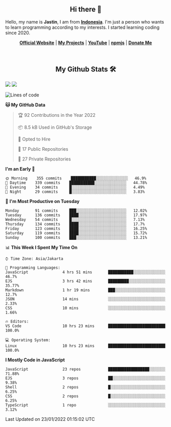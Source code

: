 <h2 align="center">Hi there 👋</h2>
Hello, my name is <strong>Jastin</strong>, I am from <strong><a href="https://en.m.wikipedia.org/wiki/Indonesia">Indonesia</a></strong>. I'm just a person who wants to learn programming according to my interests. I started learning coding since 2020.
 <p align="center">
  <strong><a href="https://jstnlt.my.id">Official Website</a></strong> |
  <strong><a href="https://jstnlt.my.id/#projects">My Projects</a></strong> |
  <strong><a href="https://youtube.com/c/JastinCh">YouTube</a></strong> |
  <strong><a href="https://www.npmjs.com/~jastinlt">npmjs</a></strong> |
  <strong><a href="https://jstnlt.my.id/donate">Donate Me</a></strong>
</p>
 
&nbsp;
 
<h2 align="center">My Github Stats 🛠</h2>
 <a href="https://jstnlt.my.id/donate" target="_blank"><img src="https://github-readme-stats.vercel.app/api?username=JastinXyz&show_icons=true&theme=algolia"></a>
 <a href="https://jstnlt.my.id/donate" target="_blank"><img src="https://github-profile-summary-cards.vercel.app/api/cards/profile-details?username=JastinXyz&theme=monokai"></a>

<!--START_SECTION:waka-->
![Lines of code](https://img.shields.io/badge/From%20Hello%20World%20I%27ve%20Written-181%20Thousand%20lines%20of%20code-blue)

**🐱 My GitHub Data** 

> 🏆 92 Contributions in the Year 2022
 > 
> 📦 8.5 kB Used in GitHub's Storage 
 > 
> 💼 Opted to Hire
 > 
> 📜 17 Public Repositories 
 > 
> 🔑 27 Private Repositories  
 > 
**I'm an Early 🐤** 

```text
🌞 Morning    355 commits    ███████████░░░░░░░░░░░░░░   46.9% 
🌆 Daytime    339 commits    ███████████░░░░░░░░░░░░░░   44.78% 
🌃 Evening    34 commits     █░░░░░░░░░░░░░░░░░░░░░░░░   4.49% 
🌙 Night      29 commits     █░░░░░░░░░░░░░░░░░░░░░░░░   3.83%

```
📅 **I'm Most Productive on Tuesday** 

```text
Monday       91 commits     ███░░░░░░░░░░░░░░░░░░░░░░   12.02% 
Tuesday      136 commits    ████░░░░░░░░░░░░░░░░░░░░░   17.97% 
Wednesday    54 commits     █░░░░░░░░░░░░░░░░░░░░░░░░   7.13% 
Thursday     134 commits    ████░░░░░░░░░░░░░░░░░░░░░   17.7% 
Friday       123 commits    ████░░░░░░░░░░░░░░░░░░░░░   16.25% 
Saturday     119 commits    ████░░░░░░░░░░░░░░░░░░░░░   15.72% 
Sunday       100 commits    ███░░░░░░░░░░░░░░░░░░░░░░   13.21%

```


📊 **This Week I Spent My Time On** 

```text
⌚︎ Time Zone: Asia/Jakarta

💬 Programming Languages: 
JavaScript               4 hrs 51 mins       ███████████░░░░░░░░░░░░░░   46.7% 
EJS                      3 hrs 42 mins       █████████░░░░░░░░░░░░░░░░   35.77% 
Markdown                 1 hr 19 mins        ███░░░░░░░░░░░░░░░░░░░░░░   12.7% 
JSON                     14 mins             ░░░░░░░░░░░░░░░░░░░░░░░░░   2.33% 
CSS                      10 mins             ░░░░░░░░░░░░░░░░░░░░░░░░░   1.66%

🔥 Editors: 
VS Code                  10 hrs 23 mins      █████████████████████████   100.0%

💻 Operating System: 
Linux                    10 hrs 23 mins      █████████████████████████   100.0%

```

**I Mostly Code in JavaScript** 

```text
JavaScript               23 repos            ██████████████████░░░░░░░   71.88% 
EJS                      3 repos             ██░░░░░░░░░░░░░░░░░░░░░░░   9.38% 
Shell                    2 repos             █░░░░░░░░░░░░░░░░░░░░░░░░   6.25% 
CSS                      2 repos             █░░░░░░░░░░░░░░░░░░░░░░░░   6.25% 
TypeScript               1 repo              ░░░░░░░░░░░░░░░░░░░░░░░░░   3.12%

```



 Last Updated on 23/01/2022 01:15:02 UTC
<!--END_SECTION:waka-->
